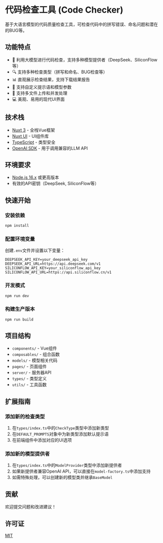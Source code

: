 # 代码检查工具 (Code Checker)

基于大语言模型的代码质量检查工具，可检查代码中的拼写错误、命名问题和潜在的BUG等。

## 功能特点

- 🧠 利用大模型进行代码检查，支持多种模型提供者（DeepSeek、SiliconFlow等）
- 🔍 支持多种检查类型（拼写和命名、BUG检查等）
- 📊 直观展示检查结果，支持下载结果报告
- 📝 支持自定义提示语和模型参数
- 🚀 支持多文件上传和并发处理
- 💻 美观、易用的现代UI界面

## 技术栈

- [Nuxt 3](https://nuxt.com/) - 全栈Vue框架
- [Nuxt UI](https://ui.nuxt.com/) - UI组件库
- [TypeScript](https://www.typescriptlang.org/) - 类型安全
- [OpenAI SDK](https://github.com/openai/openai-node) - 用于调用兼容的LLM API

## 环境要求

- [Node.js 16.x](https://nodejs.org/zh-cn/download) 或更高版本
- 有效的API密钥（DeepSeek, SiliconFlow等）

## 快速开始

### 安装依赖

```bash
npm install
```

### 配置环境变量

创建`.env`文件并设置以下变量：

```
DEEPSEEK_API_KEY=your_deepseek_api_key
DEEPSEEK_API_URL=https://api.deepseek.com/v1
SILICONFLOW_API_KEY=your_siliconflow_api_key
SILICONFLOW_API_URL=https://api.siliconflow.cn/v1
```

### 开发模式

```bash
npm run dev
```

### 构建生产版本

```bash
npm run build
```

## 项目结构

- `components/` - Vue组件
- `composables/` - 组合函数
- `models/` - 模型相关代码
- `pages/` - 页面组件
- `server/` - 服务器API
- `types/` - 类型定义
- `utils/` - 工具函数

## 扩展指南

### 添加新的检查类型

1. 在`types/index.ts`中的`CheckType`类型中添加新类型
2. 在`DEFAULT_PROMPTS`对象中为新类型添加默认提示语
3. 在前端组件中添加对应的UI选项

### 添加新的模型提供者

1. 在`types/index.ts`中的`ModelProvider`类型中添加新提供者
2. 如果新提供者兼容OpenAI API，可以直接在`model-factory.ts`中添加支持
3. 如需特殊处理，可以创建新的模型类并继承`BaseModel`

## 贡献

欢迎提交问题和改进建议！

## 许可证

[MIT](LICENSE)
